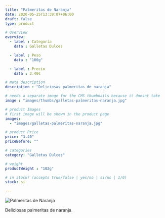 ```yaml
---
title: "Palmeritas de Naranja"
date: 2020-05-25T13:39:07+06:00
draft: false
type: product

# Overview
overview:
  - label : Categoría
    data : Galletas Dulces

  - label : Peso
    data : "100g"

  - label : Precio
    data : 3.40€

# meta description
description : "Deliciosas palmeritas de naranja"

# needs a separate image for the CMS thumbnails because it doesnt take arrays (slideshow images)
image : "images/thumbs/galletas-palmeritas-naranja.jpg"

# product Images
# first image will be shown in the product page
images:
  - "images/galletas-palmeritas-naranja.jpg"

# product Price
price: "3.40"
priceBefore: ""

# categories
category: "Galletas Dulces"

# weight
productWeight : "102g"

# in stock? (accepts true/false | yes/no | si/no | 1/0)
stock: si

---
```

![Palmeritas de Naranja](/images/galletas-palmeritas-naranja.jpg "Palmeritas de Naranja")

Deliciosas palmeritas de naranja.
